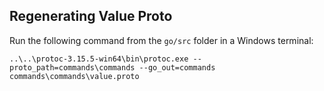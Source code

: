 ## Regenerating Value Proto

Run the following command from the `go/src` folder in a Windows terminal:

```
..\..\protoc-3.15.5-win64\bin\protoc.exe --proto_path=commands\commands --go_out=commands commands\commands\value.proto
```
